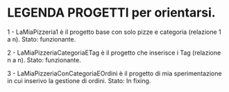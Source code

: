 # LEGENDA PROGETTI per orientarsi.
1 - LaMiaPizzeria1 è il progetto base con solo pizze e categoria (relazione 1 a n). Stato: funzionante.

2 - LaMiaPizzeriaCategoriaETag è il progetto che inserisce i Tag (relazione n a n). Stato: funzionante.

3 - LaMiaPizzeriaConCategoriaEOrdini è il progetto di mia sperimentazione in cui inserivo la gestione di ordini. Stato: In fixing.
